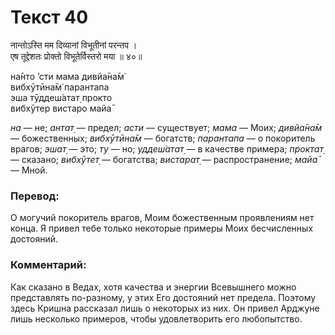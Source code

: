 # Текст 40

नान्तोऽस्ति मम दिव्यानां विभूतीनां परन्तप ।  
एष तूद्देशतः प्रोक्तो विभूतेर्विस्तरो मया ॥ ४०॥

на̄нто ’сти мама дивйа̄на̄м̇  
вибхӯтӣна̄м̇ парантапа  
эша тӯддеш́атат̣ прокто  
вибхӯтер вистаро майа̄

_на_ — не; _антат̣_ — предел; _асти_ — существует; _мама_ — Моих; _дивйа̄на̄м_ — божественных; _вибхӯтӣна̄м_ — богатств; _парантапа_ — о покоритель врагов; _эшат̣_ — это; _ту_ — но; _уддеш́атат̣_ — в качестве примера; _проктат̣_ — сказано; _вибхӯтет̣_ — богатства; _вистарат̣_ — распространение; _майа̄_ — Мной.

### Перевод:

О могучий покоритель врагов, Моим божественным проявлениям нет конца. Я привел тебе только некоторые примеры Моих бесчисленных достояний.

### Комментарий:

Как сказано в Ведах, хотя качества и энергии Всевышнего можно представлять по-разному, у этих Его достояний нет предела. Поэтому здесь Кришна рассказал лишь о некоторых из них. Он привел Арджуне лишь несколько примеров, чтобы удовлетворить его любопытство.